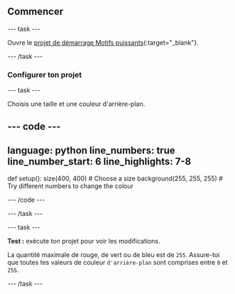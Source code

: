 ## Commencer

--- task ---

Ouvre le [projet de démarrage Motifs puissants](https://editor.raspberrypi.org/en/projects/powerful-patterns-starter){:target="_blank"}.

--- /task ---

### Configurer ton projet

--- task ---

Choisis une taille et une couleur d'arrière-plan.

--- code ---
---
language: python line_numbers: true line_number_start: 6
line_highlights: 7-8
---
def setup(): size(400, 400)  # Choose a size background(255, 255, 255)  # Try different numbers to change the colour

--- /code ---

--- /task ---

--- task ---

**Test :** exécute ton projet pour voir les modifications.

La quantité maximale de rouge, de vert ou de bleu est de `255`. Assure-toi que toutes tes valeurs de couleur `d'arrière-plan` sont comprises entre `0` et `255`.

--- /task ---


